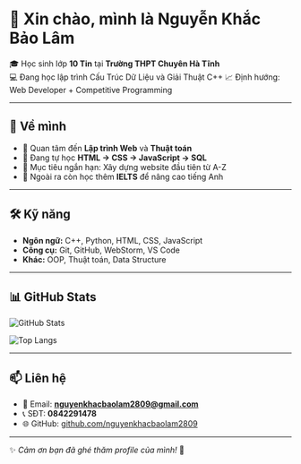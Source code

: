 # 👋 Xin chào, mình là **Nguyễn Khắc Bảo Lâm**

🎓 Học sinh lớp **10 Tin** tại **Trường THPT Chuyên Hà Tĩnh**  
💻 Đang học lập trình Cấu Trúc Dữ Liệu và Giải Thuật C++
📈 Định hướng: Web Developer + Competitive Programming  

---

## 🚀 Về mình
- 🔭 Quan tâm đến **Lập trình Web** và **Thuật toán**
- 🌱 Đang tự học **HTML → CSS → JavaScript → SQL**
- 🎯 Mục tiêu ngắn hạn: Xây dựng website đầu tiên từ A-Z
- 📘 Ngoài ra còn học thêm **IELTS** để nâng cao tiếng Anh

---

## 🛠 Kỹ năng
- **Ngôn ngữ:** C++, Python, HTML, CSS, JavaScript  
- **Công cụ:** Git, GitHub, WebStorm, VS Code  
- **Khác:** OOP, Thuật toán, Data Structure  

---

## 📊 GitHub Stats
![GitHub Stats](https://github-readme-stats.vercel.app/api?username=nguyenkhacbaolam2809&show_icons=true&theme=radical)  

![Top Langs](https://github-readme-stats.vercel.app/api/top-langs/?username=nguyenkhacbaolam2809&layout=compact&theme=radical)

---

## 📫 Liên hệ
- 📧 Email: **nguyenkhacbaolam2809@gmail.com**  
- 📞 SĐT: **0842291478**  
- 🌐 GitHub: [github.com/nguyenkhacbaolam2809](https://github.com/nguyenkhacbaolam2809)  

---

✨ *Cảm ơn bạn đã ghé thăm profile của mình!* 🚀
